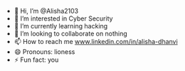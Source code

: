 - 👋 Hi, I’m @Alisha2103
- 👀 I’m interested in Cyber Security
- 🌱 I’m currently learning hacking
- 💞️ I’m looking to collaborate on nothing
- 📫 How to reach me www.linkedin.com/in/alisha-dhanvi
- 😄 Pronouns: lioness
- ⚡ Fun fact: you

<!---
Alisha2103/Alisha2103 is a ✨ special ✨ repository because its `README.md` (this file) appears on your GitHub profile.
You can click the Preview link to take a look at your changes.
--->

